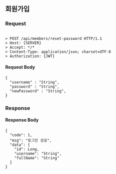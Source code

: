 ## 회원가입

### Request
```

> POST /api/members/reset-password HTTP/1.1
> Host: {SERVER}
> Accept: */*
> Content-Type: application/json; charset=UTF-8
> Authorization: {JWT}

```

#### Request Body
```
{
  "username" : "String",
  "password" : "String",
  "newPassword" : "String",
}
```
### Response

#### Response Body
```
{
  "code": 1,
  "msg": "로그인 성공",
  "data": {
    "id": Long,
    "username": "String",
    "fullName": "String"
  }
}
```